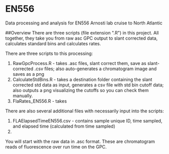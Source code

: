 # EN556
Data processing and analysis for EN556 Arnosti lab cruise to North Atlantic

##Overview
There are three scripts (file extension ".R") in this project. 
All together, they take you from raw asc GPC output to slant corrected data, calculates standard bins and calculates rates. 

There are three scripts to this processing: 
 1. RawGpcProcess.R - takes .asc files, slant correct them, save as slant-corrected .csv files; also auto-generates a chromatogram image and saves as a png
 2. CalculateStdBins.R - takes a destination folder containing the slant corrected std data as input, generates a csv file with std bin cutoff data; also outputs a png visualizing the cutoffs so you can check them manually.
 3. FlaRates_EN556.R - takes 


There are also several additional files with necessarily input into the scripts:
 1. FLAElapsedTimeEN556.csv - contains sample unique ID, time sampled, and elapsed time (calculated from time sampled)
 2. 

You will start with the raw data in .asc format. 
These are chromatogram reads of fluorescence over run time on the GPC.


